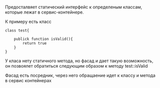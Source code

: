 Предосталвяет статический интерфейс к определеным классам, которые лежат в сервис-контейнере.

К примеру есть класс

```
class test{

    publick function isValid(){
        return true
    }
}
```

У класа нету статичного метода, но фасад и дает такую возможность, он позвоялет обратиться следующим образом к методу test::isValid

Фасад есть посредник, через него обращаение идет к классу и метода в сервис контейнерах

